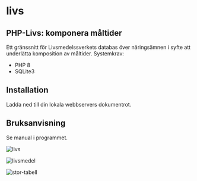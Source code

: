# livs
## PHP-Livs: komponera måltider

Ett gränssnitt för Livsmedelssverkets databas över näringsämnen i syfte att underlätta komposition av måltider. Systemkrav:

* PHP 8
* SQLite3

## Installation

Ladda ned till din lokala webbservers dokumentrot.

## Bruksanvisning

Se manual i programmet.

![livs](https://user-images.githubusercontent.com/71740645/126055719-7959c286-5fd5-457b-83ed-455f880ea7d3.png)

![livsmedel](https://user-images.githubusercontent.com/71740645/126055733-ee7fb86d-5702-443a-bc81-7e8d32afafc7.png)

![stor-tabell](https://user-images.githubusercontent.com/71740645/126055736-4d0f106b-20a1-48a6-b831-a10be6552a28.png)
